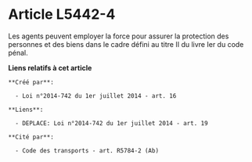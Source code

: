 # Article L5442-4

Les agents peuvent employer la force pour assurer la protection des personnes et des biens dans le cadre défini au titre II
du livre Ier du code pénal.

**Liens relatifs à cet article**

	**Créé par**:

	  - Loi n°2014-742 du 1er juillet 2014 - art. 16

	**Liens**:

	  - DEPLACE: Loi n°2014-742 du 1er juillet 2014 - art. 19

	**Cité par**:

	  - Code des transports - art. R5784-2 (Ab)
